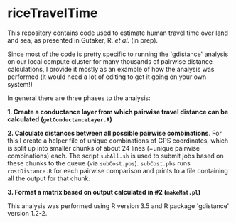 # riceTravelTime

This repository contains code used to estimate human travel time over land and sea, as presented in Gutaker, R. *et al.* (in prep).

Since most of the code is pretty specific to running the 'gdistance' analysis on our local compute cluster for many thousands of pairwise distance calculations, I provide it mostly as an example of how the analysis was performed (it would need a lot of editing to get it going on your own system!)

In general there are three phases to the analysis:

**1. Create a conductance layer from which pairwise travel distance can be calculated (`getConductanceLayer.R`)**

**2. Calculate distances between all possible pairwise combinations**. For this I create a helper file of unique combinations of GPS coordinates, which is split up into smaller chunks of about 24 lines (=unique pairwise combinations) each. The script `subAll.sh` is used to submit jobs based on these chunks to the queue (via `subCost.pbs`). `subCost.pbs` runs `costDistance.R` for each pairwise comparison and prints to a file containing all the output for that chunk.

**3. Format a matrix based on output calculated in #2 (`makeMat.pl`)**

This analysis was performed using R version 3.5 and R package 'gdistance' version 1.2-2.
